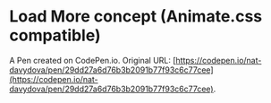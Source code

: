 # Load More concept (Animate.css compatible)

A Pen created on CodePen.io. Original URL: [https://codepen.io/nat-davydova/pen/29dd27a6d76b3b2091b77f93c6c77cee](https://codepen.io/nat-davydova/pen/29dd27a6d76b3b2091b77f93c6c77cee).



